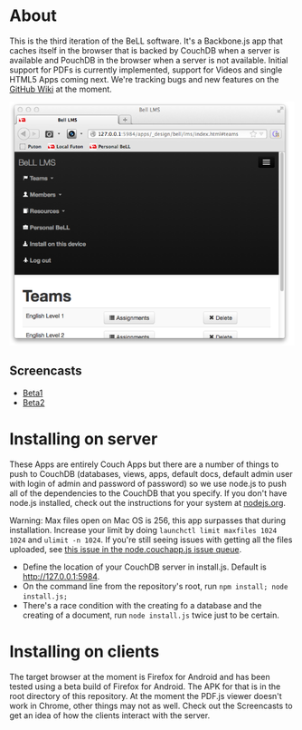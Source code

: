 # About
This is the third iteration of the BeLL software. It's a Backbone.js app that caches itself in the browser that is backed by CouchDB when a server is available and PouchDB in the browser when a server is not available. Initial support for PDFs is currently implemented, support for Videos and single HTML5 Apps coming next.  We're tracking bugs and new features on the [GitHub Wiki](https://github.com/open-learning-exchange/BeLL-Apps/wiki/@todo's) at the moment.

![Screenshot of BeLL LMS, one of many BeLL Apps](docs/screenshot.png)

## Screencasts
- [Beta1](http://www.youtube.com/watch?v=NeGSljQMQ1M)
- [Beta2](http://youtu.be/czPf-nZ5A_M)


# Installing on server
These Apps are entirely Couch Apps but there are a number of things to push to CouchDB (databases, views, apps, default docs, default admin user with login of admin and password of password) so we use node.js to push all of the dependencies to the CouchDB that you specify. If you don't have node.js installed, check out the instructions for your system at [nodejs.org](http://nodejs.org).

Warning: Max files open on Mac OS is 256, this app surpasses that during installation. Increase your limit by doing `launchctl limit maxfiles 1024 1024` and `ulimit -n 1024`. If you're still seeing issues with getting all the files uploaded, see [this issue in the node.couchapp.js issue queue](https://github.com/mikeal/node.couchapp.js/issues/59).

- Define the location of your CouchDB server in install.js. Default is http://127.0.0.1:5984.
- On the command line from the repository's root, run `npm install; node install.js;`
- There's a race condition with the creating fo a database and the creating of a document, run `node install.js` twice just to be certain.


# Installing on clients

The target browser at the moment is Firefox for Android and has been tested using a beta build of Firefox for Android. The APK for that is in the root directory of this repository. At the moment the PDF.js viewer doesn't work in Chrome, other things may not as well. Check out the Screencasts to get an idea of how the clients interact with the server.

